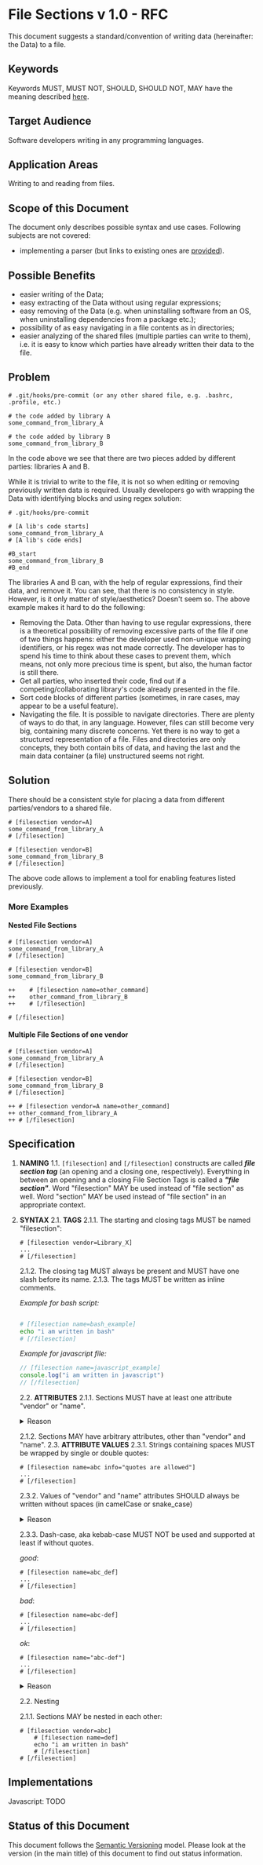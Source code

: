 # File Sections v 1.0 - RFC

This document suggests a standard/convention of writing data (hereinafter: the Data) to a file.

<!-- todo TOC (when QurDocs ready) -->

## Keywords

Keywords MUST, MUST NOT, SHOULD, SHOULD NOT, MAY have the meaning described [here](https://www.ietf.org/rfc/rfc2119.txt).

## Target Audience

Software developers writing in any programming languages.

## Application Areas

Writing to and reading from files.

## Scope of this Document

The document only describes possible syntax and use cases. Following subjects are not covered:

* implementing a parser (but links to existing ones are [provided](#implementations)).

## Possible Benefits

* easier writing of the Data;
* easy extracting of the Data without using regular expressions;
* easy removing of the Data (e.g. when uninstalling software from an OS, when uninstalling dependencies from a package etc.);
* possibility of as easy navigating in a file contents as in directories;
* easier analyzing of the shared files (multiple parties can write to them), i.e. it is easy to know which parties have already written their data to the file.
  
## Problem

```shell
# .git/hooks/pre-commit (or any other shared file, e.g. .bashrc, .profile, etc.)

# the code added by library A
some_command_from_library_A

# the code added by library B
some_command_from_library_B
```

In the code above we see that there are two pieces added by different parties: libraries A and B.

While it is trivial to write to the file, it is not so when editing or removing previously written data is required. Usually developers go with wrapping the Data with identifying blocks and using regex solution:

```shell
# .git/hooks/pre-commit

# [A lib's code starts]
some_command_from_library_A
# [A lib's code ends]

#B_start
some_command_from_library_B
#B_end
```

The libraries A and B can, with the help of regular expressions, find their data, and remove it. You can see, that there is no consistency in style. However, is it only matter of style/aesthetics? Doesn't seem so. The above example makes it hard to do the following:

* Removing the Data. Other than having to use regular expressions, there is a theoretical possibility of removing excessive parts of the file if one of two things happens: either the developer used non-unique wrapping identifiers, or his regex was not made correctly. The developer has to spend his time to think about these cases to prevent them, which means, not only more precious time is spent, but also, the human factor is still there.
* Get all parties, who inserted their code, find out if a competing/collaborating library's code already presented in the file.
* Sort code blocks of different parties (sometimes, in rare cases, may appear to be a useful feature).
* Navigating the file. It is possible to navigate directories. There are plenty of ways to do that, in any language. However, files can still become very big, containing many discrete concerns. Yet there is no way to get a structured representation of a file. Files and directories are only concepts, they both contain bits of data, and having the last and the main data container (a file) unstructured seems not right.

## Solution

There should be a consistent style for placing a data from different parties/vendors to a shared file.

```shell
# [filesection vendor=A]
some_command_from_library_A
# [/filesection]

# [filesection vendor=B]
some_command_from_library_B
# [/filesection]
```

The above code allows to implement a tool for enabling features listed previously.

### More Examples

#### Nested File Sections

```shell
# [filesection vendor=A]
some_command_from_library_A
# [/filesection]

# [filesection vendor=B]
some_command_from_library_B

++    # [filesection name=other_command]
++    other_command_from_library_B
++    # [/filesection]

# [/filesection]

```

#### Multiple File Sections of one vendor

```shell
# [filesection vendor=A]
some_command_from_library_A
# [/filesection]

# [filesection vendor=B]
some_command_from_library_B
# [/filesection]

++ # [filesection vendor=A name=other_command]
++ other_command_from_library_A
++ # [/filesection]

```

## Specification

1. **NAMING**
    1.1. `[filesection]` and `[/filesection]` constructs are called _**file section tag**_ (an opening and a closing one, respectively). Everything in between an opening and a closing File Section Tags is called a _**"file section"**_. Word "filesection" MAY be used instead of "file section" as well. Word "section" MAY be used instead of "file section" in an appropriate context.
2. **SYNTAX**
    2.1. **TAGS**
    2.1.1. The starting and closing tags MUST be named "filesection":

    ```shell
    # [filesection vendor=Library_X]
    ...
    # [/filesection]
    ```

    2.1.2. The closing tag MUST always be present and MUST have one slash before its name.
    2.1.3. The tags MUST be written as inline comments.

    _Example for bash script:_

    ```bash

    # [filesection name=bash_example]
    echo "i am written in bash"
    # [/filesection]
    ```

    _Example for javascript file:_
    ```js
    // [filesection name=javascript_example]
    console.log("i am written in javascript")
    // [/filesection]
    ```
    2.2. **ATTRIBUTES**
    2.1.1. Sections MUST have at least one attribute "vendor" or "name".

    <!-- markdownlint-disable MD033 -->
    <details>
    <summary>Reason</summary>

    The "vendor" and "name" attributes' values are *file section identifiers*. They serve to the very purpose of the "file section" concept: identifying and structuring an unstructured file content.

    The <b>"vendor"</b> attirbute may help to recognize the author of the content in a shared file.

    The <b>"name"</b> attribute can help to identify the purpose and the matter of the content. It can be used in cases including, but not limited to:
    <ul>
    <li>in non-shared files (one vendor writing to the file)</li>
    <li>inside a nested sections.</li>
    </ul>

    <br>

    </details>
    <!-- markdownlint-enable MD033 -->

    2.1.2. Sections MAY have arbitrary attributes, other than "vendor" and "name".
    2.3. **ATTRIBUTE VALUES**
    2.3.1. Strings containing spaces MUST be wrapped by single or double quotes:
    ```shell
    # [filesection name=abc info="quotes are allowed"]
    ...
    # [/filesection]
    ```
    2.3.2. Values of "vendor" and "name" attributes SHOULD always be written without spaces (in camelCase or snake_case)

    <!-- markdownlint-disable MD033 -->
    <details>

    <summary>
    Reason
    </summary>

    The "vendor" and "name" attributes SHOULD contain a machine-friendly identifier.

    </details>

    <!-- markdownlint-enable MD033 -->

    2.3.3. Dash-case, aka kebab-case MUST NOT be used and supported at least if without quotes.

    _good_:

    ```shell
    # [filesection name=abc_def]
    ...
    # [/filesection]
    ```
    _bad_:

    ```shell
    # [filesection name=abc-def]
    ...
    # [/filesection]
    ```
    _ok_:

    ```shell
    # [filesection name="abc-def"]
    ...
    # [/filesection]
    ```

    <!-- markdownlint-disable MD033 -->
    <details>
    <summary>
    Reason
    </summary>
    To promote common style.
    </details>
    <!-- markdownlint-enable MD033 -->

    2.2. Nesting

    2.1.1. Sections MAY be nested in each other:

    ```shell
    # [filesection vendor=abc]
        # [filesection name=def]
        echo "i am written in bash"
        # [/filesection]
    # [/filesection]
    ```

## Implementations

Javascript: TODO

## Status of this Document

This document follows the [Semantic Versioning](https://semver.org/) model. Please look at the version (in the main title) of this document to find out status information.

